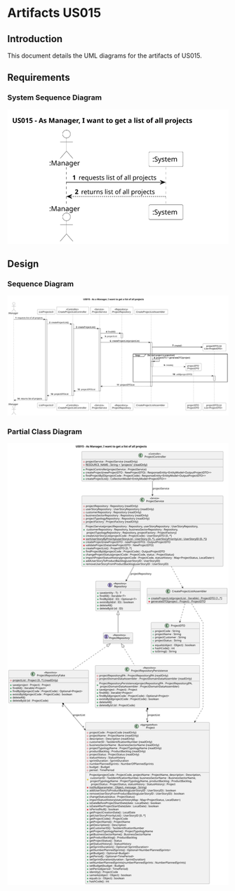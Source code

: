 # Artifacts US015

## Introduction
This document details the UML diagrams for the artifacts of US015.

## Requirements
### System Sequence Diagram
![System Sequence Diagram](system_sequence_diagram/us015-ssd.svg)

## Design
### Sequence Diagram
![Sequence Diagram](sequence_diagram/us015-sd.svg)

### Partial Class Diagram
![Class Diagram](class_diagram/us015-cd.svg)
